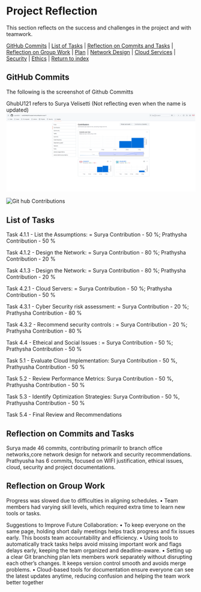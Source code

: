 # Project Reflection
This section reflects on the success and challenges in the project and with teamwork.

[GitHub Commits](#github-commits) | [List of Tasks](#list-of-tasks) | [Reflection on Commits and Tasks](#reflection-on-commits-and-tasks) | [Reflection on Group Work](#reflection-on-group-work) | [Plan](./plan.md) | [Network Design](./network.md) | [Cloud Services](./cloud.md) | [Security](./security.md) | [Ethics](./ethics.md) | [Return to index](./README.md)

## GitHub Commits
The following is the screenshot of Github Committs

GhubU121 refers to Surya Velisetti (Not reflecting even when the name is updated)
![Git Hub Commits](images/GithubCommits.png) 

![Git hub Contributions](https://github.com/user-attachments/assets/9086b6ad-03dc-4b70-a798-2895f4eac538)


## List of Tasks

Task 4.1.1 - List the Assumptions: = Surya Contribution - 50 %; Prathysha Contribution - 50 % 

Task 4.1.2 - Design the Network: = Surya Contribution - 80 %; Prathysha Contribution - 20 %

Task 4.1.3 - Design the Network: = Surya Contribution - 80 %; Prathysha Contribution - 20 % 

Task 4.2.1 - Cloud Servers: = Surya Contribution - 50 %; Prathysha Contribution - 50 %  

Task 4.3.1 - Cyber Security risk assessment: = Surya Contribution - 20 %; Prathysha Contribution - 80 %

Task 4.3.2 - Recommend security controls : = Surya Contribution - 20 %; Prathysha Contribution - 80 % 

Task 4.4 - Etheical and Social Issues : = Surya Contribution - 50 %; Prathysha Contribution - 50 % 

Task 5.1 - Evaluate Cloud Implementation: Surya Contribution - 50 %, Prathyusha Contribution - 50 %

Task 5.2 - Review Performance Metrics: Surya Contribution - 50 %, Prathyusha Contribution - 50 %

Task 5.3 - Identify Optimization Strategies: Surya Contribution - 50 %, Prathyusha Contribution - 50 %

Task 5.4 - Final Review and Recommendations





## Reflection on Commits and Tasks
Surya made 46 commits, contributing primarilr to branch office networks,core network design for network and security recommendations.
Prathyusha has 6 commits, focused on WIFI justification, ethical issues, cloud, security and project documentations.

## Reflection on Group Work
Progress was slowed due to difficulties in aligning schedules.
 •	Team members had varying skill levels, which required extra time to learn new tools or tasks.

Suggestions to Improve Future Collaboration:
 •	To keep everyone on the same page, holding short daily meetings helps track progress and fix issues early. This boosts team accountability and efficiency.
 •	Using tools to automatically track tasks helps avoid missing important work and flags delays early, keeping the team organized and deadline-aware.
 •	Setting up a clear Git branching plan lets members work separately without disrupting each other’s changes. It keeps version control smooth and avoids merge problems.
 •	Cloud-based tools for documentation ensure everyone can see the latest updates anytime, reducing confusion and helping the team work better together
